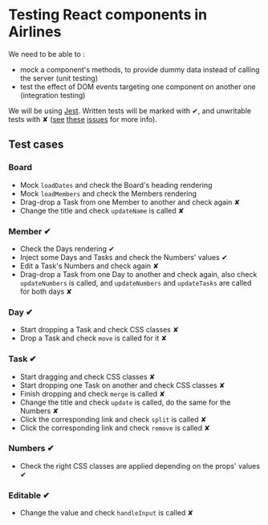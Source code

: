 # Testing React components in Airlines

We need to be able to :

- mock a component's methods, to provide dummy data instead of calling the server (unit testing)
- test the effect of DOM events targeting one component on another one (integration testing)

We will be using [Jest](http://facebook.github.io/jest/). Written tests will be marked with ✔, and unwritable tests with ✘ ([see](https://github.com/facebook/jest/issues/207) [these](https://github.com/facebook/react/issues/278) [issues](https://github.com/facebook/jest/issues/230) for more info).

## Test cases

### Board

- Mock `loadDates` and check the Board's heading rendering
- Mock `loadMembers` and check the Members rendering
- Drag-drop a Task from one Member to another and check again ✘
- Change the title and check `updateName` is called ✘

### Member ✔

- Check the Days rendering ✔
- Inject some Days and Tasks and check the Numbers' values ✔
- Edit a Task's Numbers and check again ✘
- Drag-drop a Task from one Day to another and check again, also check `updateNumbers` is called, and `updateNumbers` and `updateTasks` are called for both days ✘

### Day ✔

- Start dropping a Task and check CSS classes ✘
- Drop a Task and check `move` is called for it ✘

### Task ✔

- Start dragging and check CSS classes ✘
- Start dropping one Task on another and check CSS classes ✘
- Finish dropping and check `merge` is called ✘
- Change the title and check `update` is called, do the same for the Numbers ✘
- Click the corresponding link and check `split` is called ✘
- Click the corresponding link and check `remove` is called ✘

### Numbers ✔

- Check the right CSS classes are applied depending on the props' values ✔

### Editable ✔

- Change the value and check `handleInput` is called ✘
